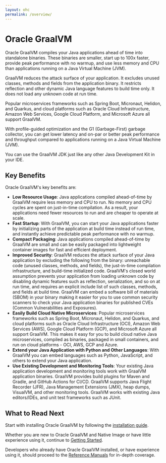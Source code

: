 ```yaml
---
layout: ohc
permalink: /overview/
---
```


# Oracle GraalVM

Oracle GraalVM compiles your Java applications ahead of time into standalone binaries. 
These binaries are smaller, start up to 100x faster, provide peak performance with no warmup, and use less memory and CPU than applications running on a Java Virtual Machine (JVM).

GraalVM reduces the attack surface of your application. 
It excludes unused classes, methods and fields from the application binary. 
It restricts reflection and other dynamic Java language features to build time only. 
It does not load any unknown code at run time.

Popular microservices frameworks such as Spring Boot, Micronaut, Helidon, and Quarkus, and cloud platforms such as Oracle Cloud Infrastructure, Amazon Web Services, Google Cloud Platform, and Microsoft Azure all support GraalVM.

With profile-guided optimization and the G1 (Garbage-First) garbage collector, you can get lower latency and on-par or better peak performance and throughput compared to applications running on a Java Virtual Machine (JVM).

You can use the GraalVM JDK just like any other Java Development Kit in your IDE.

## Key Benefits

Oracle GraalVM's key benefits are:

* **Low Resource Usage**: Java applications compiled ahead-of-time by GraalVM require less memory and CPU to run. No memory and CPU cycles are spent on just-in-time compilation. As a result, your applications need fewer resources to run and are cheaper to operate at scale.
* **Fast Startup**: With GraalVM, you can start your Java applications faster by initializing parts of the application at build time instead of run time, and instantly achieve predictable peak performance with no warmup.
* **Compact Packaging**: Java applications compiled ahead-of-time by GraalVM are small and can be easily packaged into lightweight container images for fast and efficient deployment.
* **Improved Security**: GraalVM reduces the attack surface of your Java application by excluding the following from the binary: unreachable code (unused classes, methods, and fields), the just-in-time compilation infrastructure, and build-time initialized code. GraalVM's closed world assumption prevents your application from loading unknown code by disabling dynamic features such as reflection, serialization, and so on at run time, and requires an explicit include list of such classes, methods, and fields at build time. GraalVM can embed a software bill of materials (SBOM) in your binary making it easier for you to use common security scanners to check your Java application binaries for published CVEs (Common Vulnerabilities and Exposures).
* **Easily Build Cloud Native Microservices**: Popular microservices frameworks such as Spring Boot, Micronaut, Helidon, and Quarkus, and cloud platforms such as Oracle Cloud Infrastructure (OCI), Amazon Web Services (AWS), Google Cloud Platform (GCP), and Microsoft Azure all support GraalVM. This makes it easy for you to build cloud native Java microservices, compiled as binaries, packaged in small containers, and run on cloud platforms - OCI, AWS, GCP and Azure.
* **Extend your Java Application with Python and Other Languages**: With GraalVM you can embed languages such as Python, JavaScript, and others to extend your Java application.
* **Use Existing Development and Monitoring Tools**: Your existing Java application development and monitoring tools work with GraalVM application binaries. GraalVM provides build plugins for Maven and Gradle, and GitHub Actions for CI/CD. GraalVM supports Java Flight Recorder (JFR), Java Management Extensions (JMX), heap dumps, VisualVM, and other monitoring tools. GraalVM works with existing Java editors/IDEs, and unit test frameworks such as JUnit.

## What to Read Next

Start with installing Oracle GraalVM by following the [installation guide](../getting-started/graalvm-enterprise/get-started-graalvm-enterprise.md).

Whether you are new to Oracle GraalVM and Native Image or have little experience using it, continue to [Getting Started](../reference-manual/native-image/README.md).

Developers who already have Oracle GraalVM installed, or have experience using it, should proceed to the [Reference Manuals](../reference-manual/reference-manuals.md) for in-depth coverage.
